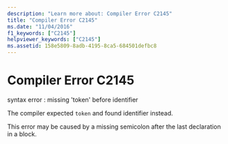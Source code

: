 ```yaml
---
description: "Learn more about: Compiler Error C2145"
title: "Compiler Error C2145"
ms.date: "11/04/2016"
f1_keywords: ["C2145"]
helpviewer_keywords: ["C2145"]
ms.assetid: 158e5809-8adb-4195-8ca5-684501defbc8
---
```

# Compiler Error C2145

syntax error : missing 'token' before identifier

The compiler expected `token` and found identifier instead.

This error may be caused by a missing semicolon after the last declaration in a block.
